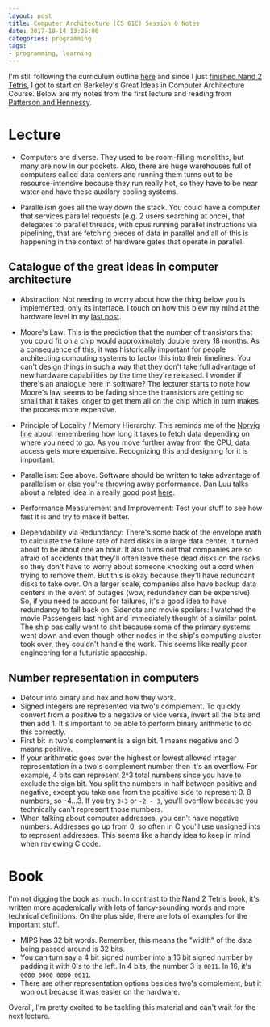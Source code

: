 ```yaml
---
layout: post
title: Computer Architecture (CS 61C) Session 0 Notes
date: 2017-10-14 13:26:00
categories: programming
tags:
- programming, learning
---
```


I'm still following the curriculum outline [here](https://teachyourselfcs.com/#architecture) and since I just [finished Nand 2 Tetris](http://arlandism.github.io/programming/2017/10/14/nand-2-tetris-part-1-retrospective/), I got to start on Berkeley's Great Ideas in Computer Architecture Course. Below are my notes from the first lecture and reading from [Patterson and Hennessy](https://www.amazon.com/Computer-Organization-Design-MIPS-Fifth/dp/0124077269).

# Lecture

- Computers are diverse. They used to be room-filling monoliths, but many are now in our pockets. Also, there are huge warehouses full of computers called data centers and running them turns out to be resource-intensive because they run really hot, so they have to be near water and have these auxilary cooling systems.

- Parallelism goes all the way down the stack. You could have a computer that services parallel requests (e.g. 2 users searching at once), that delegates to parallel threads, with cpus running parallel instructions via pipelining, that are fetching pieces of data in parallel and all of this is happening in the context of hardware gates that operate in parallel.

## Catalogue of the great ideas in computer architecture
- Abstraction: Not needing to worry about how the thing below you is implemented, only its interface. I touch on how this blew my mind at the hardware level in my [last post](http://arlandism.github.io/programming/2017/10/14/nand-2-tetris-part-1-retrospective/).

- Moore's Law: This is the prediction that the number of transistors that you could fit on a chip would approximately double every 18 months. As a consequence of this, it was historically important for people architecting computing systems to factor this into their timelines. You can't design things in such a way that they don't take full advantage of new hardware capabilities by the time they're released. I wonder if there's an analogue here in software? The lecturer starts to note how Moore's law seems to be fading since the transistors are getting so small that it takes longer to get them all on the chip which in turn makes the process more expensive.

- Principle of Locality / Memory Hierarchy: This reminds me of the [Norvig line](http://norvig.com/21-days.html#answers) about remembering how long it takes to fetch data depending on where you need to go. As you move further away from the CPU, data access gets more expensive. Recognizing this and designing for it is important.

- Parallelism: See above. Software should be written to take advantage of parallelism or else you're throwing away performance. Dan Luu talks about a related idea in a really good post [here](http://danluu.com/programming-books/#computer-architecture).

- Performance Measurement and Improvement: Test your stuff to see how fast it is and try to make it better.

- Dependability via Redundancy: There's some back of the envelope math to calculate the failure rate of hard disks in a large data center. It turned about to be about one an hour. It also turns out that companies are so afraid of accidents that they'll often leave these dead disks on the racks so they don't have to worry about someone knocking out a cord when trying to remove them. But this is okay because they'll have redundant disks to take over. On a larger scale, companies also have backup data centers in the event of outages (wow, redundancy can be expensive). So, if you need to account for failures, it's a good idea to have redundancy to fall back on. Sidenote and movie spoilers: I watched the movie Passengers last night and immediately thought of a similar point. The ship basically went to shit because some of the primary systems went down and even though other nodes in the ship's computing cluster took over, they couldn't handle the work. This seems like really poor engineering for a futuristic spaceship.

## Number representation in computers

- Detour into binary and hex and how they work.
- Signed integers are represented via two's complement. To quickly convert from a positive to a negative or vice versa, invert all the bits and then add 1. It's important to be able to perform binary arithmetic to do this correctly.
- First bit in two's complement is a sign bit. 1 means negative and 0 means positive.
- If your arithmetic goes over the highest or lowest allowed integer representation in a two's complement number then it's an overflow. For example, 4 bits can represent 2^3 total numbers since you have to exclude the sign bit. You split the numbers in half between positive and negative, except you take one from the positive side to represent 0. 8 numbers, so -4...3. If you try `3+3` or `-2 - 3`, you'll overflow because you technically can't represent those numbers.
- When talking about computer addresses, you can't have negative numbers. Addresses go up from 0, so often in C you'll use unsigned ints to represent addresses. This seems like a handy idea to keep in mind when reviewing C code.

# Book

I'm not digging the book as much. In contrast to the Nand 2 Tetris book, it's written more academically with lots of fancy-sounding words and more technical definitions. On the plus side, there are lots of examples for the important stuff.

- MIPS has 32 bit words. Remember, this means the "width" of the data being passed around is 32 bits.
- You can turn say a 4 bit signed number into a 16 bit signed number by padding it with 0's to the left. In 4 bits, the number 3 is `0011`. In 16, it's `0000 0000 0000 0011`.
- There are other representation options besides two's complement, but it won out because it was easier on the hardware.

Overall, I'm pretty excited to be tackling this material and can't wait for the next lecture.
